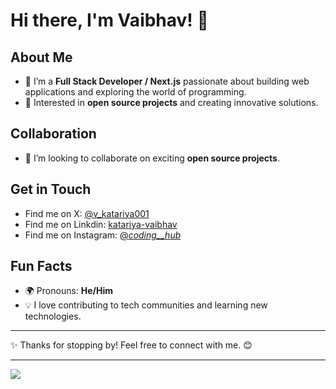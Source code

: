 # Hi there, I'm Vaibhav! 👋

## About Me
- 🚀 I’m a **Full Stack Developer / Next.js** passionate about building web applications and exploring the world of programming.  
- 🌟 Interested in **open source projects** and creating innovative solutions.  

## Collaboration
- 🤝 I’m looking to collaborate on exciting **open source projects**.  

## Get in Touch
- Find me on X: [@v_katariya001](https://x.com/v_katariya001)
- Find me on Linkdin: [katariya-vaibhav](https://www.linkedin.com/in/katariya-vaibhav)  
- Find me on Instagram: [@_coding__hub_](https://instagram.com/_coding__hub_)


## Fun Facts
- 🌍 Pronouns: **He/Him**  
- 💡 I love contributing to tech communities and learning new technologies.

---

✨ Thanks for stopping by! Feel free to connect with me. 😊

---

![](https://nirzak-streak-stats.vercel.app/?user=katariya-vaibhav&theme=dark&hide_border=false)<br/>


